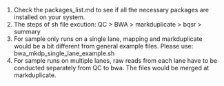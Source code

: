 1. Check the packages_list.md to see if all the necessary packages are installed on your system.
2. The steps of sh file excution: QC > BWA > markduplicate > bqsr > summary
3. For sample only runs on a single lane, mapping and markduplicate would be a bit different from general example files. Please use: bwa_mkdp_single_lane_example.sh
4. For sample runs on multiple lanes, raw reads from each lane have to be conducted separately from QC to bwa. The files would be merged at markduplicate.
